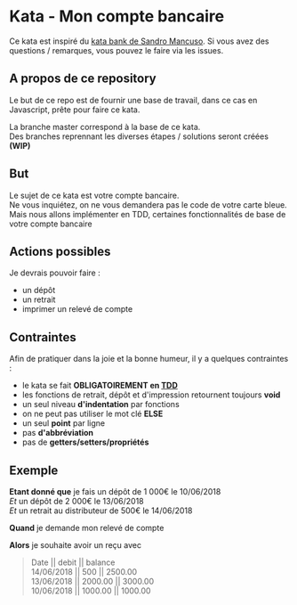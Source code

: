 # Kata - Mon compte bancaire

Ce kata est inspiré du [kata bank de Sandro Mancuso](https://github.com/sandromancuso/Bank-kata). Si vous avez des questions / remarques, vous pouvez le faire via les issues.

## A propos de ce repository
Le but de ce repo est de fournir une base de travail, dans ce cas en Javascript, prête pour faire ce kata.

La branche master correspond à la base de ce kata.  
Des branches reprennant les diverses étapes / solutions seront créées **(WIP)**

## But
Le sujet de ce kata est votre compte bancaire.  
Ne vous inquiétez, on ne vous demandera pas le code de votre carte bleue.  
Mais nous allons implémenter en TDD, certaines fonctionnalités de base de votre compte bancaire

## Actions possibles
Je devrais pouvoir faire :
- un dépôt
- un retrait
- imprimer un relevé de compte

## Contraintes 

Afin de pratiquer dans la joie et la bonne humeur, il y a quelques contraintes : 
- le kata se fait **OBLIGATOIREMENT en [TDD](http://blog.thiga.fr/glossaire/tdd/)**
- les fonctions de retrait, dépôt et d'impression retournent toujours **void**
- un seul niveau **d'indentation** par fonctions
- on ne peut pas utiliser le mot clé **ELSE**
- un seul **point** par ligne
- pas **d'abbréviation**
- pas de **getters/setters/propriétés**

## Exemple
**Etant donné que** je fais un dépôt de 1 000€ le 10/06/2018  
_Et_ un dépôt de 2 000€ le 13/06/2018  
_Et_ un retrait au distributeur de 500€ le 14/06/2018

**Quand** je demande mon relevé de compte

**Alors** je souhaite avoir un reçu avec
> Date || debit || balance  
> 14/06/2018 || 500 || 2500.00  
> 13/06/2018 || 2000.00 || 3000.00  
> 10/06/2018 || 1000.00 || 1000.00